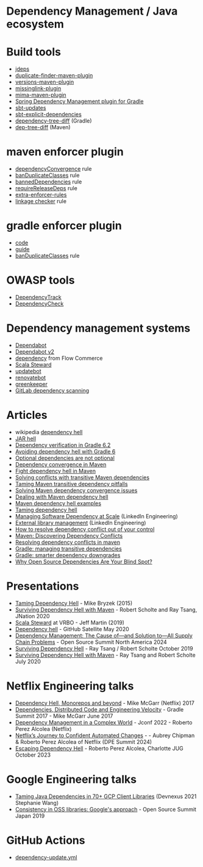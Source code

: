 # Dependency Management / Java ecosystem

# Build tools
* [jdeps](https://docs.oracle.com/en/java/javase/11/tools/jdeps.html)
* [duplicate-finder-maven-plugin](https://github.com/basepom/duplicate-finder-maven-plugin)
* [versions-maven-plugin](http://www.mojohaus.org/versions-maven-plugin/)
* [missinglink-plugin](https://github.com/spotify/missinglink)
* [mima-maven-plugin](https://github.com/kelnos/mima-maven-plugin)
* [Spring Dependency Management plugin for Gradle](https://docs.spring.io/dependency-management-plugin/docs/current/reference/html/)
* [sbt-updates](https://github.com/rtimush/sbt-updates)
* [sbt-explicit-dependencies](https://github.com/cb372/sbt-explicit-dependencies)
* [dependency-tree-diff](https://github.com/JakeWharton/dependency-tree-diff) (Gradle)
* [dep-tree-diff](https://github.com/wildfly/dep-tree-diff) (Maven)

# maven enforcer plugin
* [dependencyConvergence](https://maven.apache.org/enforcer/enforcer-rules/dependencyConvergence.html) rule
* [banDuplicateClasses](https://www.mojohaus.org/extra-enforcer-rules/banDuplicateClasses.html) rule
* [bannedDependencies](https://maven.apache.org/enforcer/enforcer-rules/bannedDependencies.html) rule
* [requireReleaseDeps](https://maven.apache.org/enforcer/enforcer-rules/requireReleaseDeps.html) rule
* [extra-enforcer-rules](http://www.mojohaus.org/extra-enforcer-rules/index.html)
* [linkage checker](https://github.com/GoogleCloudPlatform/cloud-opensource-java/tree/master/enforcer-rules) rule

# gradle enforcer plugin
* [code](https://github.com/kordamp/enforcer-gradle-plugin)
* [guide](https://kordamp.org/enforcer-gradle-plugin/)
* [banDuplicateClasses](https://kordamp.org/enforcer-gradle-plugin/#_banduplicateclasses) rule

# OWASP tools
* [DependencyTrack](https://github.com/DependencyTrack/dependency-track)
* [DependencyCheck](https://jeremylong.github.io/DependencyCheck/)

# Dependency management systems
* [Dependabot](https://github.blog/2019-01-31-keep-your-dependencies-secure-and-up-to-date-with-github-and-dependabot/)
* [Dependabot v2](https://github.blog/2020-06-01-keep-all-your-packages-up-to-date-with-dependabot/)
* [dependency](https://github.com/flowcommerce/dependency) from Flow Commerce
* [Scala Steward](https://github.com/fthomas/scala-steward)
* [updatebot](https://github.com/jenkins-x/updatebot)
* [renovatebot](https://github.com/renovatebot/renovate)
* [greenkeeper](https://greenkeeper.io)
* [GitLab dependency scanning](https://docs.gitlab.com/ee/user/application_security/dependency_scanning/)

# Articles
* wikipedia [dependency hell](https://en.wikipedia.org/wiki/Dependency_hell)
* [JAR hell](https://blog.codefx.org/java/jar-hell/)
* [Dependency verification in Gradle 6.2](https://docs.gradle.org/6.2/userguide/dependency_verification.html)
* [Avoiding dependency hell with Gradle 6](https://blog.gradle.org/avoiding-dependency-hell-gradle-6)
* [Optional dependencies are not optional](https://blog.gradle.org/optional-dependencies)
* [Dependency convergence in Maven](http://web.archive.org/web/20130121032442/http://www.jasonwhaley.com/blog/2012/03/21/dependency-convergence-in-maven/)
* [Fight dependency hell in Maven](http://cupofjava.de/blog/2013/02/01/fight-dependency-hell-in-maven/)
* [Solving conflicts with transitive Maven dependencies](http://timsteffens.blogspot.com/2014/05/solving-conflicts-with-transitive-maven.html)
* [Taming Maven transitive dependency pitfalls](http://blog.kdgregory.com/2016/04/taming-maven-transitive-dependency.html)
* [Solving Maven dependency convergence issues](https://stackoverflow.com/questions/16100315/solving-maven-dependency-convergence-issues)
* [Dealing with Maven dependency hell](https://carlosbecker.com/posts/maven-dependency-hell/)
* [Maven dependency hell examples](https://github.com/JoepWeijers/maven-dependency-hell)
* [Taming dependency hell](https://www.infoq.com/news/2015/06/taming-dependency-hell/)
* [Managing Software Dependency at Scale](https://engineering.linkedin.com/blog/2018/09/managing-software-dependency-at-scale) (LinkedIn Engineering)
* [External library management](https://engineering.linkedin.com/blog/2017/08/external-library-management--making-continuous-delivery-reliable) (LinkedIn Engineering)
* [How to resolve dependency conflict out of your control](https://bryantsai.com/how-to-resolve-dependency-conflict-out-of-your-control-e75ace79e54f)
* [Maven: Discovering Dependency Conflicts](https://blog.mafr.de/2014/08/30/maven-discovering-dependency-conflicts/)
* [Resolving dependency conflicts in maven](https://immutables.pl/2015/03/30/resolving-dependency-conflicts-in-maven/)
* [Gradle: managing transitive dependencies](https://docs.gradle.org/current/userguide/managing_transitive_dependencies.html)
* [Gradle: smarter dependency downgrades](https://blog.gradle.org/version-downgrade)
* [Why Open Source Dependencies Are Your Blind Spot?](https://resources.whitesourcesoftware.com/blog-whitesource/why-open-source-dependencies-are-your-blind-spot)

# Presentations
* [Taming Dependency Hell](https://www.infoq.com/presentations/microservices-dependencies/) - Mike Bryzek (2015)
* [Surviving Dependency Hell with Maven](https://www.youtube.com/watch?v=oQNpMSyge84) - Robert Scholte and Ray Tsang, JNation 2020
* [Scala Steward](https://www.youtube.com/watch?v=TTxy_daMPUQ) at VRBO - Jeff Martin (2019)
* [Dependency hell](https://www.youtube.com/watch?v=GtLZp6DbcE4) - GitHub Satellite May 2020
* [Dependency Management: The Cause of—and Solution to—All Supply Chain Problems](https://www.youtube.com/watch?v=rG3mdgvZf10) - Open Source Summit North America 2024
* [Surviving Dependency Hell](https://www.youtube.com/watch?v=DeTkADhgfBw) - Ray Tsang / Robert Scholte October 2019
* [Surviving Dependency Hell with Maven](https://www.youtube.com/watch?v=D5OnERf6cfg)  - Ray Tsang and Robert Scholte July 2020

# Netflix Engineering talks
* [Dependency Hell, Monorepos and beyond](https://www.youtube.com/watch?v=VNqmHJtItCs) - Mike McGarr (Netflix) 2017
* [Dependencies, Distributed Code and Engineering Velocity](https://www.youtube.com/watch?v=k_mPS_1JpXM) - Gradle Summit 2017 - Mike McGarr June 2017
* [Dependency Management in a Complex World](https://www.youtube.com/watch?v=1tV9SjJpkHo) - Jconf 2022 - Roberto Perez Alcolea (Netflix)
* [Netflix’s Journey to Confident Automated Changes](https://www.youtube.com/watch?v=b3qPzRpb1ic) -  - Aubrey Chipman & Roberto Perez Alcolea of Netflix (DPE Summit 2024)
* [Escaping Dependency Hell](https://www.slideshare.net/slideshow/escaping-dependency-hell-a-deep-dive-into-gradles-dependency-management-features-charlotte-jug-october-2023/262797841) - Roberto Perez Alcolea, Charlotte JUG October 2023

# Google Engineering talks
- [Taming Java Dependencies in 70+ GCP Client Libraries](https://www.youtube.com/watch?v=FsnY-BdgA8M) (Devnexus 2021 Stephanie Wang)
- [Consistency in OSS libraries: Google's approach](https://events19.linuxfoundation.org/wp-content/uploads/2018/07/Consistency_in_OSS_Libraries.pdf) - Open Source Summit Japan 2019
 


# GitHub Actions
- [dependency-update.yml](https://github.com/micronaut-projects/micronaut-core/blob/master/.github/workflows/dependency-update.yml)

